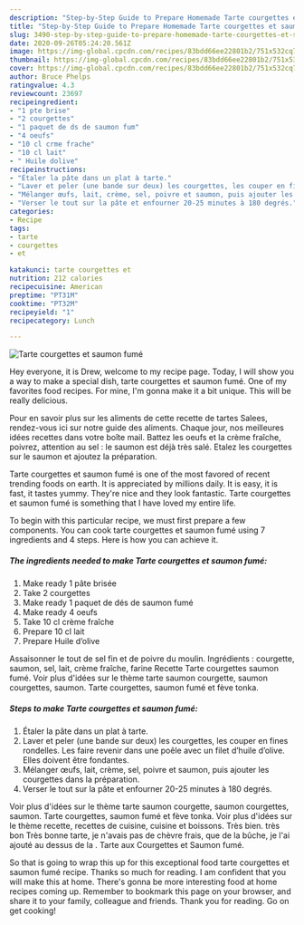 ```yaml
---
description: "Step-by-Step Guide to Prepare Homemade Tarte courgettes et saumon fumé"
title: "Step-by-Step Guide to Prepare Homemade Tarte courgettes et saumon fumé"
slug: 3490-step-by-step-guide-to-prepare-homemade-tarte-courgettes-et-saumon-fume
date: 2020-09-26T05:24:20.561Z
image: https://img-global.cpcdn.com/recipes/83bdd66ee22801b2/751x532cq70/tarte-courgettes-et-saumon-fume-photo-principale-de-la-recette.jpg
thumbnail: https://img-global.cpcdn.com/recipes/83bdd66ee22801b2/751x532cq70/tarte-courgettes-et-saumon-fume-photo-principale-de-la-recette.jpg
cover: https://img-global.cpcdn.com/recipes/83bdd66ee22801b2/751x532cq70/tarte-courgettes-et-saumon-fume-photo-principale-de-la-recette.jpg
author: Bruce Phelps
ratingvalue: 4.3
reviewcount: 23697
recipeingredient:
- "1 pte brise"
- "2 courgettes"
- "1 paquet de ds de saumon fum"
- "4 oeufs"
- "10 cl crme frache"
- "10 cl lait"
- " Huile dolive"
recipeinstructions:
- "Étaler la pâte dans un plat à tarte."
- "Laver et peler (une bande sur deux) les courgettes, les couper en fines rondelles. Les faire revenir dans une poêle avec un filet d’huile d’olive. Elles doivent être fondantes."
- "Mélanger œufs, lait, crème, sel, poivre et saumon, puis ajouter les courgettes dans la préparation."
- "Verser le tout sur la pâte et enfourner 20-25 minutes à 180 degrés."
categories:
- Recipe
tags:
- tarte
- courgettes
- et

katakunci: tarte courgettes et 
nutrition: 212 calories
recipecuisine: American
preptime: "PT31M"
cooktime: "PT32M"
recipeyield: "1"
recipecategory: Lunch

---
```



![Tarte courgettes et saumon fumé](https://img-global.cpcdn.com/recipes/83bdd66ee22801b2/751x532cq70/tarte-courgettes-et-saumon-fume-photo-principale-de-la-recette.jpg)

Hey everyone, it is Drew, welcome to my recipe page. Today, I will show you a way to make a special dish, tarte courgettes et saumon fumé. One of my favorites food recipes. For mine, I'm gonna make it a bit unique. This will be really delicious.

Pour en savoir plus sur les aliments de cette recette de tartes Salees, rendez-vous ici sur notre guide des aliments. Chaque jour, nos meilleures idées recettes dans votre boîte mail. Battez les oeufs et la crème fraîche, poivrez, attention au sel : le saumon est déjà très salé. Etalez les courgettes sur le saumon et ajoutez la préparation.

Tarte courgettes et saumon fumé is one of the most favored of recent trending foods on earth. It is appreciated by millions daily. It is easy, it is fast, it tastes yummy. They're nice and they look fantastic. Tarte courgettes et saumon fumé is something that I have loved my entire life.


To begin with this particular recipe, we must first prepare a few components. You can cook tarte courgettes et saumon fumé using 7 ingredients and 4 steps. Here is how you can achieve it.

<!--inarticleads1-->

##### The ingredients needed to make Tarte courgettes et saumon fumé:

1. Make ready 1 pâte brisée
1. Take 2 courgettes
1. Make ready 1 paquet de dés de saumon fumé
1. Make ready 4 oeufs
1. Take 10 cl crème fraîche
1. Prepare 10 cl lait
1. Prepare  Huile d’olive


Assaisonner le tout de sel fin et de poivre du moulin. Ingrédients : courgette, saumon, sel, lait, crème fraîche, farine Recette Tarte courgettes saumon fumé. Voir plus d&#39;idées sur le thème tarte saumon courgette, saumon courgettes, saumon. Tarte courgettes, saumon fumé et fève tonka. 

<!--inarticleads2-->

##### Steps to make Tarte courgettes et saumon fumé:

1. Étaler la pâte dans un plat à tarte.
1. Laver et peler (une bande sur deux) les courgettes, les couper en fines rondelles. Les faire revenir dans une poêle avec un filet d’huile d’olive. Elles doivent être fondantes.
1. Mélanger œufs, lait, crème, sel, poivre et saumon, puis ajouter les courgettes dans la préparation.
1. Verser le tout sur la pâte et enfourner 20-25 minutes à 180 degrés.


Voir plus d&#39;idées sur le thème tarte saumon courgette, saumon courgettes, saumon. Tarte courgettes, saumon fumé et fève tonka. Voir plus d&#39;idées sur le thème recette, recettes de cuisine, cuisine et boissons. Très bien. très bon Très bonne tarte, je n&#39;avais pas de chèvre frais, que de la bûche, je l&#39;ai ajouté au dessus de la . Tarte aux Courgettes et Saumon fumé. 

So that is going to wrap this up for this exceptional food tarte courgettes et saumon fumé recipe. Thanks so much for reading. I am confident that you will make this at home. There's gonna be more interesting food at home recipes coming up. Remember to bookmark this page on your browser, and share it to your family, colleague and friends. Thank you for reading. Go on get cooking!
